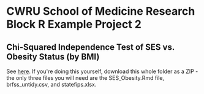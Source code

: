 # CWRU School of Medicine Research Block R Example Project 2
## Chi-Squared Independence Test of SES vs. Obesity Status (by BMI)

See [here](http://ses-bmi.georgesaieed.com). If you're doing this yourself, download this whole folder as a ZIP - the only three files you will need are the SES_Obesity.Rmd file, brfss_untidy.csv, and statefips.xlsx.

